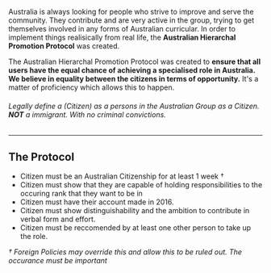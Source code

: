Australia is always looking for people who strive to improve and serve the community. They contribute and are very active in the group, trying to get themselves involved in any forms of Australian curricular. In order to implement things realisically from real life, the **Australian Hierarchal Promotion Protocol** was created.

The Australian Hierarchal Promotion Protocol was created to **ensure that all users have the equal chance of achieving a specialised role in Australia. We believe in equality between the citizens in terms of opportunity.** It's a matter of proficiency which allows this to happen.

###### Legally define a (Citizen) as a persons in the Australian Group as a Citizen. **NOT** a immigrant. With no criminal convictions.


***

## The Protocol

- Citizen must be an Australian Citizenship for at least 1 week †
- Citizen must show that they are capable of holding responsibilities to the occuring rank that they want to be in
- Citizen must have their account made in 2016.
- Citizen must show distinguishability and the ambition to contribute in verbal form and effort.
- Citizen must be reccomended by at least one other person to take up the role. 


_† Foreign Policies may override this and allow this to be ruled out. The occurance must be important_
